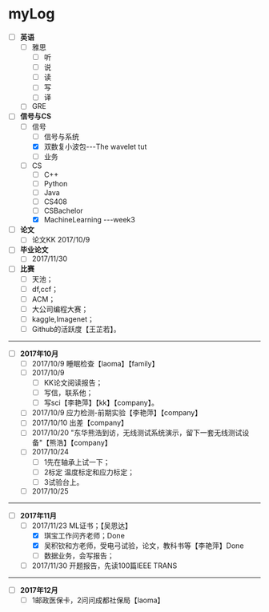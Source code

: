 # myLog
- [ ] **英语**
	- [ ] 雅思
		- [ ] 听
		- [ ] 说
		- [ ] 读
		- [ ] 写
		- [ ] 译
	- [ ] GRE
- [ ] **信号与CS**
	- [ ] 信号
		- [ ] 信号与系统
		- [x] 双数复小波包---The wavelet tut
		- [ ] 业务
	- [ ] CS
		- [ ] C++
		- [ ] Python
		- [ ] Java
		- [ ] CS408
		- [ ] CSBachelor
		- [x] MachineLearning ---week3
- [ ] **论文**
	- [ ] 论文KK 2017/10/9
- [ ] **毕业论文**
	- [ ] 2017/11/30
- [ ] **比赛**
    - [ ] 天池；
    - [ ] df,ccf；
   	- [ ] ACM；
   	- [ ] 大公司编程大赛；
   	- [ ] kaggle,Imagenet；
   	- [ ] Github的活跃度【王芷若】。

***

- [ ] **2017年10月**
    - [ ] 2017/10/9	   睡眠检查【laoma】【family】
    - [ ] 2017/10/9
    	- [ ] KK论文阅读报告；
    	- [ ] 写信，联系他；
    	- [ ] 写sci【李艳萍】【kk】【company】。
    - [ ] 2017/10/9    应力检测-前期实验【李艳萍】【company】
    - [ ] 2017/10/10   出差【company】
    - [ ] 2017/10/20	"东华熊浩到访，无线测试系统演示，留下一套无线测试设备"【熊浩】【company】
    - [ ] 2017/10/24
    	- [ ] 1先在轴承上试一下；
    	- [ ] 2标定 温度标定和应力标定；
    	- [ ] 3试验台上。
    - [ ] 2017/10/25

***
- [ ] **2017年11月**
    - [ ] 2017/11/23	ML证书；【吴恩达】
    	- [x] 琪宝工作问齐老师；Done
    	- [x] 吴积钦和方老师，受电弓试验，论文，教科书等【李艳萍】Done
    	- [ ] 数据业务，会写报告；
    - [ ] 2017/11/30	开题报告，先读100篇IEEE TRANS

***
- [ ] **2017年12月**
	- [ ] 1邮政医保卡，2问问成都社保局【laoma】
